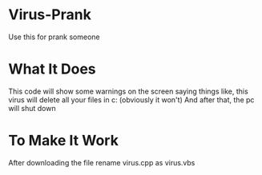 # Virus-Prank
Use this for prank someone 
# What It Does
This code will show some warnings on the screen saying things like, this virus will delete all your files in c: (obviously it won't) And after that, the pc will shut down 
# To Make It Work
After downloading the file rename virus.cpp as virus.vbs
